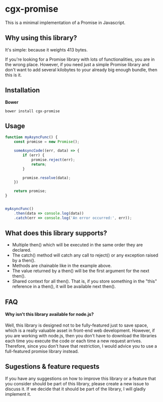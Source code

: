 # cgx-promise

This is a minimal implementation of a Promise in Javascript.

## Why using this library?

It's simple: because it weights 413 bytes.

If you're looking for a Promise library with lots of functionalities, you are in the wrong place. However, if you need just a simple Promise library and don't want to add several kilobytes to your already big enough bundle, then this is it.


## Installation

**Bower**
```
bower install cgx-promise
```


## Usage

~~~javascript
function myAsyncFunc() {
    const promise = new Promise();

    someAsyncCode((err, data) => {
        if (err) {
            promise.reject(err);
            return;
        }

        promise.resolve(data);
    })

    return promise;
}


myAsyncFunc()
    .then(data => console.log(data))
    .catch(err => console.log('An error occurred:', err));
~~~


## What does this library supports?

* Multiple then() which will be executed in the same order they are declared.
* The catch() method will catch any call to reject() or any exception raised by a then().
* Methods are chainable like in the example above.
* The value returned by a then() will be the first argument for the next then().
* Shared context for all then(). That is, if you store something in the "this" reference in a then(), it will be available next then().


## FAQ

#### Why isn't this library available for node.js?
Well, this library is designed not to be fully-featured just to save space, which is a really valuable asset in front-end web development. However, if you are working with node.js, then you don't have to download the libraries each time you execute the code or each time a new request arrives. Therefore, since you don't have that restriction, I would advice you to use a full-featured promise library instead.


## Sugestions & feature requests

If you have any suggestions on how to improve this library or a feature that you consider should be part of this library, please create a new issue to discuss it. If we decide that it should be part of the library, I will gladly implement it.
